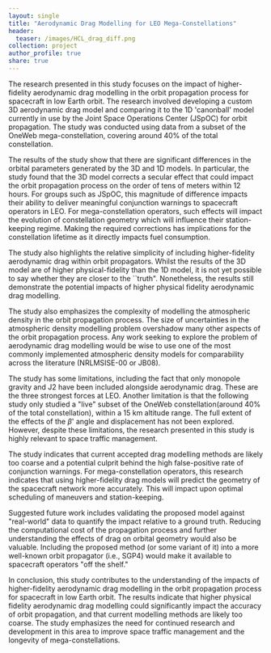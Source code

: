 ```yaml
---
layout: single
title: "Aerodynamic Drag Modelling for LEO Mega-Constellations"
header:
  teaser: /images/HCL_drag_diff.png
collection: project
author_profile: true
share: true
---
```


The research presented in this study focuses on the impact of higher-fidelity aerodynamic drag modelling in the orbit propagation process for spacecraft in low Earth orbit. The research involved developing a custom 3D aerodynamic drag model and comparing it to the 1D 'canonball' model currently in use by the Joint Space Operations Center (JSpOC) for orbit propagation. The study was conducted using data from a subset of the OneWeb mega-constellation, covering around 40% of the total constellation.

The results of the study show that there are significant differences in the orbital parameters generated by the 3D and 1D models. In particular, the study found that the 3D model corrects a secular effect that could impact the orbit propagation process on the order of tens of meters within 12 hours. For groups such as JSpOC, this magnitude of difference impacts their ability to deliver meaningful conjunction warnings to spacecraft operators in LEO. For mega-constellation operators, such effects will impact the evolution of constellation geometry which will influence their station-keeping regime. Making the required corrections has implications for the constellation lifetime as it directly impacts fuel consumption.

The study also highlights the relative simplicity of including higher-fidelity aerodynamic drag within orbit propagators. Whilst the results of the 3D model are of higher physical-fidelity than the 1D model, it is not yet possible to say whether they are closer to the ``truth". Nonetheless, the results still demonstrate the potential impacts of higher physical fidelity aerodynamic drag modelling.

The study also emphasizes the complexity of modelling the atmospheric density in the orbit propagation process. The size of uncertainties in the atmospheric density modelling problem overshadow many other aspects of the orbit propagation process. Any work seeking to explore the problem of aerodynamic drag modelling would be wise to use one of the most commonly implemented atmospheric density models for comparability across the literature (NRLMSISE-00 or JB08).

The study has some limitations, including the fact that only monopole gravity and J2 have been included alongside aerodynamic drag. These are the three strongest forces at LEO. Another limitation is that the following study only studied a "live" subset of the OneWeb constellation(around 40% of the total constellation), within a 15 km altitude range. The full extent of the effects of the $\beta$' angle and displacement has not been explored. However, despite these limitations, the research presented in this study is highly relevant to space traffic management.

The study indicates that current accepted drag modelling methods are likely too coarse and a potential culprit behind the high false-positive rate of conjunction warnings. For mega-constellation operators, this research indicates that using higher-fidelity drag models will predict the geometry of the spacecraft network more accurately. This will impact upon optimal scheduling of maneuvers and station-keeping.

Suggested future work includes validating the proposed model against "real-world" data to quantify the impact relative to a ground truth. Reducing the computational cost of the propagation process and further understanding the effects of drag on orbital geometry would also be valuable. Including the proposed method (or some variant of it) into a more well-known orbit propagator (i.e., SGP4) would make it available to spacecraft operators "off the shelf."

In conclusion, this study contributes to the understanding of the impacts of higher-fidelity aerodynamic drag modelling in the orbit propagation process for spacecraft in low Earth orbit. The results indicate that higher physical fidelity aerodynamic drag modelling could significantly impact the accuracy of orbit propagation, and that current modelling methods are likely too coarse. The study emphasizes the need for continued research and development in this area to improve space traffic management and the longevity of mega-constellations.